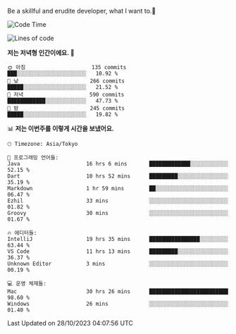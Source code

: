 Be a skillful and erudite developer, what I want to.👶

<!--START_SECTION:waka-->
![Code Time](http://img.shields.io/badge/Code%20Time-35%20hrs%207%20mins-blue)

![Lines of code](https://img.shields.io/badge/%EC%A0%80%EB%8A%94%20%EC%97%AC%ED%83%9C%EA%B9%8C%EC%A7%80%20-726.0%20thousand%20%EC%A4%84%EC%9D%98%20%EC%BD%94%EB%93%9C%EB%A5%BC%20%EC%9E%91%EC%84%B1%ED%96%88%EC%96%B4%EC%9A%94.-blue)

**저는 저녁형 인간이에요. 🦉** 

```text
🌞 아침                     135 commits         ███░░░░░░░░░░░░░░░░░░░░░░   10.92 % 
🌆 낮　                     266 commits         █████░░░░░░░░░░░░░░░░░░░░   21.52 % 
🌃 저녁                     590 commits         ████████████░░░░░░░░░░░░░   47.73 % 
🌙 밤　                     245 commits         █████░░░░░░░░░░░░░░░░░░░░   19.82 % 
```


📊 **저는 이번주를 이렇게 시간을 보냈어요.** 

```text
🕑︎ Timezone: Asia/Tokyo

💬 프로그래밍 언어들: 
Java                     16 hrs 6 mins       █████████████░░░░░░░░░░░░   52.15 % 
Dart                     10 hrs 52 mins      █████████░░░░░░░░░░░░░░░░   35.19 % 
Markdown                 1 hr 59 mins        ██░░░░░░░░░░░░░░░░░░░░░░░   06.47 % 
Ezhil                    33 mins             ░░░░░░░░░░░░░░░░░░░░░░░░░   01.82 % 
Groovy                   30 mins             ░░░░░░░░░░░░░░░░░░░░░░░░░   01.67 % 

🔥 에디터들: 
IntelliJ                 19 hrs 35 mins      ████████████████░░░░░░░░░   63.44 % 
VS Code                  11 hrs 13 mins      █████████░░░░░░░░░░░░░░░░   36.37 % 
Unknown Editor           3 mins              ░░░░░░░░░░░░░░░░░░░░░░░░░   00.19 % 

💻 운영 체제들: 
Mac                      30 hrs 26 mins      █████████████████████████   98.60 % 
Windows                  26 mins             ░░░░░░░░░░░░░░░░░░░░░░░░░   01.40 % 
```


 Last Updated on 28/10/2023 04:07:56 UTC
<!--END_SECTION:waka-->
